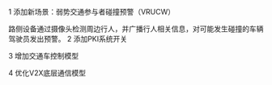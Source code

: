 1 添加新场景：弱势交通参与者碰撞预警（VRUCW）

路侧设备通过摄像头检测周边行人，并广播行人相关信息，对可能发生碰撞的车辆驾驶员发出预警。
2 添加PKI系统开关

3 增加交通车控制模型

4 优化V2X底层通信模型

